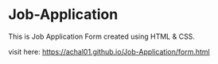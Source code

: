 # Job-Application

This is Job Application Form created using HTML & CSS.

visit here:
https://achal01.github.io/Job-Application/form.html
